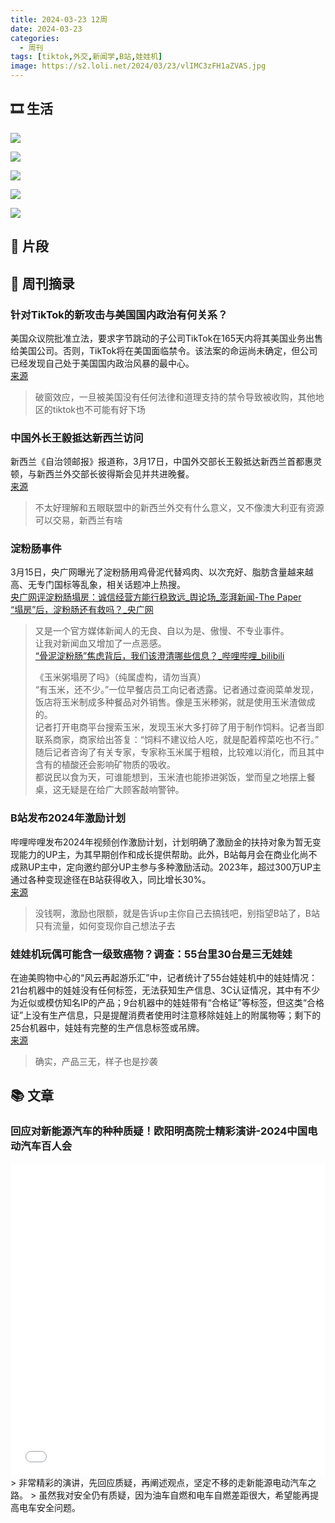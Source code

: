 ```yaml
---
title: 2024-03-23 12周
date: 2024-03-23
categories:
  - 周刊
tags: [tiktok,外交,新闻学,B站,娃娃机]
image: https://s2.loli.net/2024/03/23/vlIMC3zFH1aZVAS.jpg
---
```

## 🎞️ 生活
![](https://s2.loli.net/2024/03/23/vlIMC3zFH1aZVAS.jpg)

![](https://s2.loli.net/2024/03/23/qfCyEVh4clo3dip.jpg)

![](https://s2.loli.net/2024/03/23/Pvnt7jqdFlr9Yhm.jpg)

![](https://s2.loli.net/2024/03/23/i4dJLbjyrQFVXRt.jpg)

![](https://s2.loli.net/2024/03/23/nvKJetEmFR5U6q3.jpg)

## 💭 片段

## 📰 周刊摘录
### 针对TikTok的新攻击与美国国内政治有何关系？
美国众议院批准立法，要求字节跳动的子公司TikTok在165天内将其美国业务出售给美国公司。否则，TikTok将在美国面临禁令。该法案的命运尚未确定，但公司已经发现自己处于美国国内政治风暴的最中心。  
[来源](https://sputniknews.cn/20240318/1057783404.html)
> 破窗效应，一旦被美国没有任何法律和道理支持的禁令导致被收购，其他地区的tiktok也不可能有好下场

### 中国外长王毅抵达新西兰访问
新西兰《自治领邮报》报道称，3月17日，中国外交部长王毅抵达新西兰首都惠灵顿，与新西兰外交部长彼得斯会见并共进晚餐。  
[来源](https://sputniknews.cn/20240318/1057782562.html)
> 不太好理解和五眼联盟中的新西兰外交有什么意义，又不像澳大利亚有资源可以交易，新西兰有啥

### 淀粉肠事件
3月15日，央广网曝光了淀粉肠用鸡骨泥代替鸡肉、以次充好、脂肪含量越来越高、无专门国标等乱象，相关话题冲上热搜。  
[央广网评淀粉肠塌房：诚信经营方能行稳致远\_舆论场\_澎湃新闻-The Paper](https://www.thepaper.cn/newsDetail_forward_26713267)  
[“塌房”后，淀粉肠还有救吗？\_央广网](https://news.cnr.cn/kdgc/20240317/t20240317_526630042.shtml)
> 又是一个官方媒体新闻人的无良、自以为是、傲慢、不专业事件。  
> 让我对新闻血又增加了一点恶感。  
> [“骨泥淀粉肠”焦虑背后，我们该澄清哪些信息？\_哔哩哔哩\_bilibili](https://www.bilibili.com/video/BV1uJ4m187ud/?spm_id_from=333.999.0.0&vd_source=bc92287947b9d8c7e636e4379c4cb2e2)
> 
> 《玉米粥塌房了吗》（纯属虚构，请勿当真）  
> “有玉米，还不少。”一位早餐店员工向记者透露。记者通过查阅菜单发现，饭店将玉米制成多种餐品对外销售。像是玉米糁粥，就是使用玉米渣做成的。  
> 记者打开电商平台搜索玉米，发现玉米大多打碎了用于制作饲料。记者当即联系商家，商家给出答复：“饲料不建议给人吃，就是配着榨菜吃也不行。”  
> 随后记者咨询了有关专家，专家称玉米属于粗粮，比较难以消化，而且其中含有的植酸还会影响矿物质的吸收。  
> 都说民以食为天，可谁能想到，玉米渣也能掺进粥饭，堂而皇之地摆上餐桌，这无疑是在给广大顾客敲响警钟。

### B站发布2024年激励计划
哔哩哔哩发布2024年视频创作激励计划，计划明确了激励金的扶持对象为暂无变现能力的UP主，为其早期创作和成长提供帮助。此外，B站每月会在商业化尚不成熟UP主中，定向邀约部分UP主参与多种激励活动。2023年，超过300万UP主通过各种变现途径在B站获得收入，同比增长30%。  
[来源](https://www.bilibili.com/read/cv33268874/)
> 没钱啊，激励也限额，就是告诉up主你自己去搞钱吧，别指望B站了，B站只有流量，如何变现你自己想法子去

### 娃娃机玩偶可能含一级致癌物？调查：55台里30台是三无娃娃
在迪美购物中心的“风云再起游乐汇”中，记者统计了55台娃娃机中的娃娃情况：21台机器中的娃娃没有任何标签，无法获知生产信息、3C认证情况，其中有不少为近似或模仿知名IP的产品；9台机器中的娃娃带有“合格证”等标签，但这类“合格证”上没有生产信息，只是提醒消费者使用时注意移除娃娃上的附属物等；剩下的25台机器中，娃娃有完整的生产信息标签或吊牌。  
[来源](https://baijiahao.baidu.com/s?id=1793907210489961569&wfr=spider&for=pc)
> 确实，产品三无，样子也是抄袭

## 📚 文章
### 回应对新能源汽车的种种质疑！欧阳明高院士精彩演讲-2024中国电动汽车百人会
<iframe src="//player.bilibili.com/player.html?aid=1451878750&bvid=BV1qi421R72y&cid=1471910225&p=1&high_quality=1&danmaku=0&autoplay=0" allowfullscreen="allowfullscreen" width="100%" height="500" scrolling="no" frameborder="0" sandbox="allow-top-navigation allow-same-origin allow-forms allow-scripts allow-popups"></iframe>
> 非常精彩的演讲，先回应质疑，再阐述观点，坚定不移的走新能源电动汽车之路。
> 虽然我对安全仍有质疑，因为油车自燃和电车自燃差距很大，希望能再提高电车安全问题。



